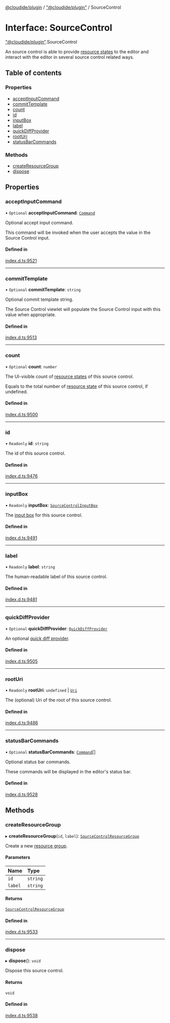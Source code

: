 [@cloudide/plugin](../README.md) / ["@cloudide/plugin"](../modules/_cloudide_plugin_.md) / SourceControl

# Interface: SourceControl

["@cloudide/plugin"](../modules/_cloudide_plugin_.md).SourceControl

An source control is able to provide [resource states](#SourceControlResourceState)
to the editor and interact with the editor in several source control related ways.

## Table of contents

### Properties

- [acceptInputCommand](cloudide_plugin_.SourceControl.md#acceptinputcommand)
- [commitTemplate](cloudide_plugin_.SourceControl.md#committemplate)
- [count](cloudide_plugin_.SourceControl.md#count)
- [id](cloudide_plugin_.SourceControl.md#id)
- [inputBox](cloudide_plugin_.SourceControl.md#inputbox)
- [label](cloudide_plugin_.SourceControl.md#label)
- [quickDiffProvider](cloudide_plugin_.SourceControl.md#quickdiffprovider)
- [rootUri](cloudide_plugin_.SourceControl.md#rooturi)
- [statusBarCommands](cloudide_plugin_.SourceControl.md#statusbarcommands)

### Methods

- [createResourceGroup](cloudide_plugin_.SourceControl.md#createresourcegroup)
- [dispose](cloudide_plugin_.SourceControl.md#dispose)

## Properties

### acceptInputCommand

• `Optional` **acceptInputCommand**: [`Command`](cloudide_plugin_.Command.md)

Optional accept input command.

This command will be invoked when the user accepts the value
in the Source Control input.

#### Defined in

[index.d.ts:9521](https://github.com/shuyaqian/cloudide-plugin-api/blob/26b31b9/index.d.ts#L9521)

___

### commitTemplate

• `Optional` **commitTemplate**: `string`

Optional commit template string.

The Source Control viewlet will populate the Source Control
input with this value when appropriate.

#### Defined in

[index.d.ts:9513](https://github.com/shuyaqian/cloudide-plugin-api/blob/26b31b9/index.d.ts#L9513)

___

### count

• `Optional` **count**: `number`

The UI-visible count of [resource states](#SourceControlResourceState) of
this source control.

Equals to the total number of [resource state](#SourceControlResourceState)
of this source control, if undefined.

#### Defined in

[index.d.ts:9500](https://github.com/shuyaqian/cloudide-plugin-api/blob/26b31b9/index.d.ts#L9500)

___

### id

• `Readonly` **id**: `string`

The id of this source control.

#### Defined in

[index.d.ts:9476](https://github.com/shuyaqian/cloudide-plugin-api/blob/26b31b9/index.d.ts#L9476)

___

### inputBox

• `Readonly` **inputBox**: [`SourceControlInputBox`](cloudide_plugin_.SourceControlInputBox.md)

The [input box](#SourceControlInputBox) for this source control.

#### Defined in

[index.d.ts:9491](https://github.com/shuyaqian/cloudide-plugin-api/blob/26b31b9/index.d.ts#L9491)

___

### label

• `Readonly` **label**: `string`

The human-readable label of this source control.

#### Defined in

[index.d.ts:9481](https://github.com/shuyaqian/cloudide-plugin-api/blob/26b31b9/index.d.ts#L9481)

___

### quickDiffProvider

• `Optional` **quickDiffProvider**: [`QuickDiffProvider`](cloudide_plugin_.QuickDiffProvider.md)

An optional [quick diff provider](#QuickDiffProvider).

#### Defined in

[index.d.ts:9505](https://github.com/shuyaqian/cloudide-plugin-api/blob/26b31b9/index.d.ts#L9505)

___

### rootUri

• `Readonly` **rootUri**: `undefined` \| [`Uri`](../classes/cloudide_plugin_.Uri.md)

The (optional) Uri of the root of this source control.

#### Defined in

[index.d.ts:9486](https://github.com/shuyaqian/cloudide-plugin-api/blob/26b31b9/index.d.ts#L9486)

___

### statusBarCommands

• `Optional` **statusBarCommands**: [`Command`](cloudide_plugin_.Command.md)[]

Optional status bar commands.

These commands will be displayed in the editor's status bar.

#### Defined in

[index.d.ts:9528](https://github.com/shuyaqian/cloudide-plugin-api/blob/26b31b9/index.d.ts#L9528)

## Methods

### createResourceGroup

▸ **createResourceGroup**(`id`, `label`): [`SourceControlResourceGroup`](cloudide_plugin_.SourceControlResourceGroup.md)

Create a new [resource group](#SourceControlResourceGroup).

#### Parameters

| Name | Type |
| :------ | :------ |
| `id` | `string` |
| `label` | `string` |

#### Returns

[`SourceControlResourceGroup`](cloudide_plugin_.SourceControlResourceGroup.md)

#### Defined in

[index.d.ts:9533](https://github.com/shuyaqian/cloudide-plugin-api/blob/26b31b9/index.d.ts#L9533)

___

### dispose

▸ **dispose**(): `void`

Dispose this source control.

#### Returns

`void`

#### Defined in

[index.d.ts:9538](https://github.com/shuyaqian/cloudide-plugin-api/blob/26b31b9/index.d.ts#L9538)
